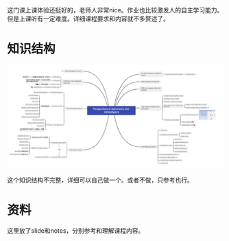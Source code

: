 这门课上课体验还挺好的，老师人非常nice。作业也比较激发人的自主学习能力。但是上课听有一定难度。详细课程要求和内容就不多赘述了。



# 知识结构

![image-20220830135155753](README.assets/image-20220830135155753.png)

这个知识结构不完整，详细可以自己做一个。或者不做，只参考也行。



# 资料

这里放了slide和notes，分别参考和理解课程内容。

